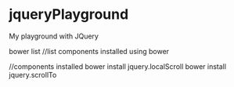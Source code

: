 jqueryPlayground
================

My playground with JQuery

bower list //list components installed using bower

//components installed
bower install jquery.localScroll
bower install jquery.scrollTo
